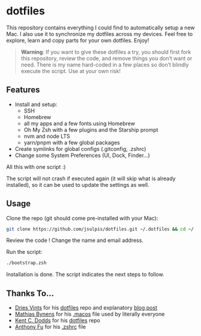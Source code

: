 # dotfiles

This repository contains everything I could find to automatically setup a new Mac. I also use it to synchronize my dotfiles across my devices. Feel free to explore, learn and copy parts for your own dotfiles. Enjoy!

> **Warning**: If you want to give these dotfiles a try, you should first fork this repository, review the code, and remove things you don’t want or need. There is my name hard-coded in a few places so don’t blindly execute the script. Use at your own risk!

## Features

- Install and setup:
  - SSH
  - Homebrew
  - all my apps and a few fonts using Homebrew
  - Oh My Zsh with a few plugins and the Starship prompt
  - nvm and node LTS
  - yarn/pnpm with a few global packages
- Create symlinks for global configs (.gitconfig, .zshrc)
- Change some System Preferences (UI, Dock, Finder...)

All this with one script :)

The script will not crash if executed again (it will skip what is already installed), so it can be used to update the settings as well.

## Usage

Clone the repo (git should come pre-installed with your Mac):

```bash
git clone https://github.com/jsulpis/dotfiles.git ~/.dotfiles && cd ~/.dotfiles
```

Review the code ! Change the name and email address.

Run the script:

```bash
./bootstrap.zsh
```

Installation is done. The script indicates the next steps to follow.

## Thanks To...

- [Dries Vints](https://driesvints.com/) for his [dotfiles](https://github.com/driesvints/dotfiles) repo and explanatory [blog post](https://driesvints.com/blog/getting-started-with-dotfiles)
- [Mathias Bynens](https://mathiasbynens.be/) for his [.macos](https://mths.be/macos) file used by literally everyone
- [Kent C. Dodds](https://kentcdodds.com/) for his [dotfiles](https://github.com/kentcdodds/dotfiles) repo
- [Anthony Fu](https://antfu.me/) for his [.zshrc](https://github.com/antfu/dotfiles/blob/main/.zshrc) file

